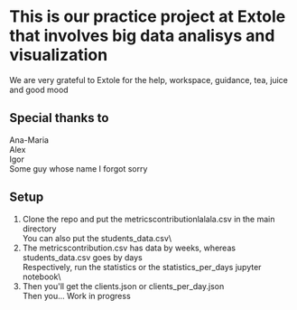 # This is our practice project at Extole that involves big data analisys and visualization
We are very grateful to Extole for the help, workspace, guidance, tea, juice and good mood
## Special thanks to
Ana-Maria\
Alex\
Igor\
Some guy whose name I forgot sorry
## Setup
1. Clone the repo and put the metricscontributionlalala.csv in the main directory\
You can also put the students_data.csv\
2. The metricscontribution.csv has data by weeks, whereas students_data.csv goes by days\
Respectively, run the statistics or the statistics_per_days jupyter notebook\
3. Then you'll get the clients.json or clients_per_day.json\
Then you... Work in progress
